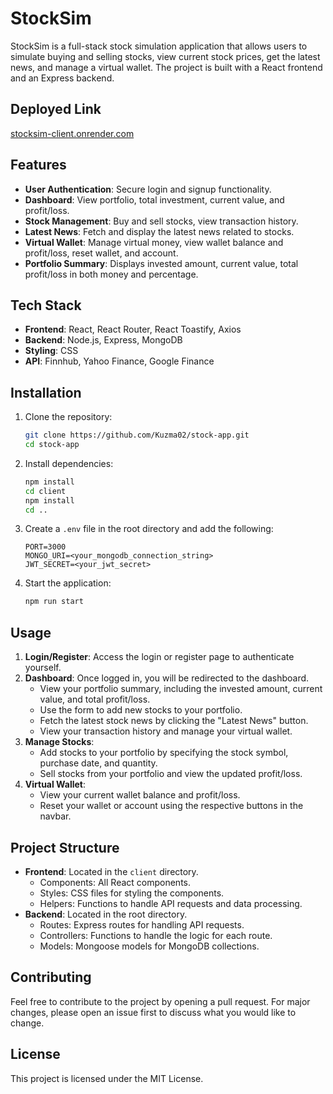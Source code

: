 # StockSim

StockSim is a full-stack stock simulation application that allows users to simulate buying and selling stocks, view current stock prices, get the latest news, and manage a virtual wallet. The project is built with a React frontend and an Express backend.

## Deployed Link
[stocksim-client.onrender.com](stocksim-client.onrender.com)

## Features

- **User Authentication**: Secure login and signup functionality.
- **Dashboard**: View portfolio, total investment, current value, and profit/loss.
- **Stock Management**: Buy and sell stocks, view transaction history.
- **Latest News**: Fetch and display the latest news related to stocks.
- **Virtual Wallet**: Manage virtual money, view wallet balance and profit/loss, reset wallet, and account.
- **Portfolio Summary**: Displays invested amount, current value, total profit/loss in both money and percentage.

## Tech Stack

- **Frontend**: React, React Router, React Toastify, Axios
- **Backend**: Node.js, Express, MongoDB
- **Styling**: CSS
- **API**: Finnhub, Yahoo Finance, Google Finance

## Installation

1. Clone the repository:
    ```sh
    git clone https://github.com/Kuzma02/stock-app.git
    cd stock-app
    ```

2. Install dependencies:
    ```sh
    npm install
    cd client
    npm install
    cd ..
    ```

3. Create a `.env` file in the root directory and add the following:
    ```env
    PORT=3000
    MONGO_URI=<your_mongodb_connection_string>
    JWT_SECRET=<your_jwt_secret>
    ```

4. Start the application:
    ```sh
    npm run start
    ```

## Usage

1. **Login/Register**: Access the login or register page to authenticate yourself.
2. **Dashboard**: Once logged in, you will be redirected to the dashboard.
    - View your portfolio summary, including the invested amount, current value, and total profit/loss.
    - Use the form to add new stocks to your portfolio.
    - Fetch the latest stock news by clicking the "Latest News" button.
    - View your transaction history and manage your virtual wallet.
3. **Manage Stocks**:
    - Add stocks to your portfolio by specifying the stock symbol, purchase date, and quantity.
    - Sell stocks from your portfolio and view the updated profit/loss.
4. **Virtual Wallet**:
    - View your current wallet balance and profit/loss.
    - Reset your wallet or account using the respective buttons in the navbar.

## Project Structure

- **Frontend**: Located in the `client` directory.
  - Components: All React components.
  - Styles: CSS files for styling the components.
  - Helpers: Functions to handle API requests and data processing.
- **Backend**: Located in the root directory.
  - Routes: Express routes for handling API requests.
  - Controllers: Functions to handle the logic for each route.
  - Models: Mongoose models for MongoDB collections.

## Contributing

Feel free to contribute to the project by opening a pull request. For major changes, please open an issue first to discuss what you would like to change.

## License

This project is licensed under the MIT License.

